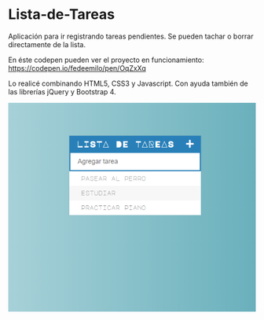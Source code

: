 # Lista-de-Tareas
Aplicación para ir registrando tareas pendientes. Se pueden tachar o borrar directamente de la lista.

En éste codepen pueden ver el proyecto en funcionamiento: https://codepen.io/fedeemilo/pen/OqZxXq

Lo realicé combinando HTML5, CSS3 y Javascript. Con ayuda también de las librerías jQuery y Bootstrap 4. 

![alt text](https://raw.githubusercontent.com/fedeemilo/Lista-de-Tareas/master/lista_tareas.png)

